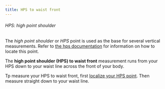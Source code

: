 ```yaml
---
title: HPS to waist front
---
```


<Note>

###### HPS: high point shoulder

The *high point shoulder* or *HPS* point is used as the base for several vertical measurements.
Refer to [the hps documentation](/docs/measurements/hps/) for information on how to locate this point.

</Note>

The **high point shoulder (HPS) to waist front** measurement runs from your HPS down to your waist line across the front of your body.

Tp measure your HPS to waist front, first [localize your HPS point](/docs/measurements/hps/). Then measure straight down to your waist line.

